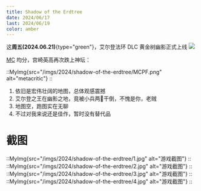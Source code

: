 ```yaml
---
title: Shadow of the Erdtree
date: 2024/06/17
last: 2024/06/19
color: amber
---
```


这**周五(2024.06.21)**{type="green"}，艾尔登法环 DLC 黄金树幽影正式上线 ![](/emoji/hh.webp)

[MC](https://www.metacritic.com/game/elden-ring-shadow-of-the-erdtree/) 均分，宫崎英高再次跌上神坛：

::MyImg{src="/imgs/2024/shadow-of-the-erdtree/MCPF.png" alt="metacritic"}
::

1. 依旧是宏伟壮阔的地图，总体观感震撼
2. 艾尔登之王在幽影之地，竟被小兵两🔪干倒，不愧是你，老贼
3. 地图空，跑图实在无聊
4. 不过对我来说还是佳作，暂时没有替代品

# 截图


::MyImg{src="/imgs/2024/shadow-of-the-erdtree/1.jpg" alt="游戏截图"}
::
::MyImg{src="/imgs/2024/shadow-of-the-erdtree/2.jpg" alt="游戏截图"}
::
::MyImg{src="/imgs/2024/shadow-of-the-erdtree/3.jpg" alt="游戏截图"}
::
::MyImg{src="/imgs/2024/shadow-of-the-erdtree/4.jpg" alt="游戏截图"}
::
